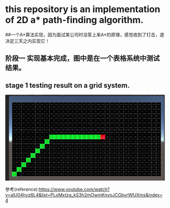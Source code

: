 
# this repository is an implementation of 2D a\* path-finding algorithm.

##一个A\*算法实现，因为面试某公司时没答上来A*的原理，感觉收到了打击，遂决定三天之内实现它！





## 阶段一 实现基本完成，图中是在一个表格系统中测试结果。
## stage 1 testing result on a grid system. 
![image](https://raw.githubusercontent.com/waizui/AstarPathFindingTutorial/master/GitResources/stage1.jpg)





参考(reference):https://www.youtube.com/watch?v=alU04hvz6L4&list=PLoMxtzg_kS3h2mOwmKnyoJCGbyrWfJXms&index=4
